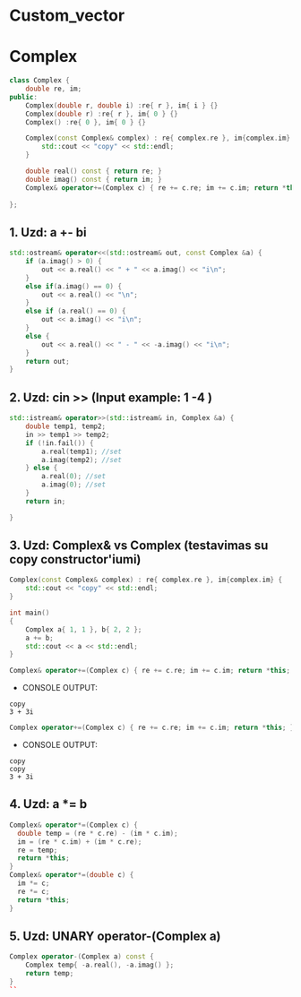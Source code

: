 # Custom_vector




# Complex

```C++
class Complex {
	double re, im; 
public:
	Complex(double r, double i) :re{ r }, im{ i } {}
	Complex(double r) :re{ r }, im{ 0 } {}
	Complex() :re{ 0 }, im{ 0 } {}

	Complex(const Complex& complex) : re{ complex.re }, im{complex.im} {
		std::cout << "copy" << std::endl;
	}

	double real() const { return re; }
	double imag() const { return im; }
	Complex& operator+=(Complex c) { re += c.re; im += c.im; return *this; }
	
};
```

## 1. Uzd: **a +- bi**

```C++
std::ostream& operator<<(std::ostream& out, const Complex &a) {
	if (a.imag() > 0) {
		out << a.real() << " + " << a.imag() << "i\n";
	}
	else if(a.imag() == 0) {
		out << a.real() << "\n";
	}
	else if (a.real() == 0) {
		out << a.imag() << "i\n";
	}
	else {
		out << a.real() << " - " << -a.imag() << "i\n";
	}	
	return out;
}
```

## 2. Uzd: cin >> **(Input example:  1 -4  )**
```C++
std::istream& operator>>(std::istream& in, Complex &a) {
	double temp1, temp2;
	in >> temp1 >> temp2;
	if (!in.fail()) {
		a.real(temp1); //set
		a.imag(temp2); //set
	} else {
		a.real(0); //set
		a.imag(0); //set
	}
	return in;

}
```

## 3. Uzd: Complex& vs Complex (testavimas su copy constructor'iumi)
```C++
Complex(const Complex& complex) : re{ complex.re }, im{complex.im} {
	std::cout << "copy" << std::endl;
}
```
```C++
int main()
{
	Complex a{ 1, 1 }, b{ 2, 2 };
	a += b; 
	std::cout << a << std::endl;
}
```
```C++
Complex& operator+=(Complex c) { re += c.re; im += c.im; return *this; }
```
* CONSOLE OUTPUT:
```
copy
3 + 3i
```
```C++
Complex operator+=(Complex c) { re += c.re; im += c.im; return *this; }
```
* CONSOLE OUTPUT:
```
copy
copy
3 + 3i
```

## 4. Uzd: **a \*= b**

```C++
Complex& operator*=(Complex c) {
  double temp = (re * c.re) - (im * c.im);
  im = (re * c.im) + (im * c.re);
  re = temp;
  return *this;
}
Complex& operator*=(double c) {
  im *= c;
  re *= c;
  return *this;
}
```
## 5. Uzd: UNARY operator-(Complex a)

```C++
Complex operator-(Complex a) const { 
	Complex temp{ -a.real(), -a.imag() };
	return temp;
}
``




